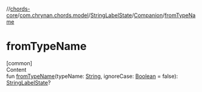 //[chords-core](../../../../index.md)/[com.chrynan.chords.model](../../index.md)/[StringLabelState](../index.md)/[Companion](index.md)/[fromTypeName](from-type-name.md)



# fromTypeName  
[common]  
Content  
fun [fromTypeName](from-type-name.md)(typeName: [String](https://kotlinlang.org/api/latest/jvm/stdlib/kotlin/-string/index.html), ignoreCase: [Boolean](https://kotlinlang.org/api/latest/jvm/stdlib/kotlin/-boolean/index.html) = false): [StringLabelState](../index.md)?  



